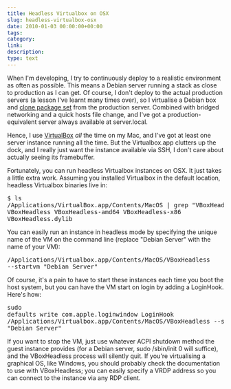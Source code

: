 ```yaml
---
title: Headless Virtualbox on OSX
slug: headless-virtualbox-osx
date: 2010-01-03 00:00:00+00:00
tags:
category:
link:
description:
type: text
---
```


When I'm developing, I try to continuously deploy to a realistic environment as often as possible. This means a Debian server running a stack as close to production as I can get. Of course, I don't deploy to the actual production servers (a lesson I've learnt many times over), so I virtualise a Debian box and <a href="http://www.debianadmin.com/clone-your-ubuntu-installation.html">clone package set</a> from the production server. Combined with bridged networking and a quick hosts file change, and I've got a production-equivalent server always available at server.local.

Hence, I use <a href="http://www.virtualbox.org/">VirtualBox</a> <em>all</em> the time on my Mac, and I've got at least one server instance running all the time. But the Virtualbox.app clutters up the dock, and I really just want the instance available via SSH, I don't care about actually seeing its framebuffer.

Fortunately, you can run headless Virtualbox instances on OSX. It just takes a little extra work. Assuming you installed Virtualbox in the default location, headless Virtualbox binaries live in:<pre>$ ls /Applications/VirtualBox.app/Contents/MacOS | grep "VBoxHeadless"
VBoxHeadless
VBoxHeadless-amd64
VBoxHeadless-x86
VBoxHeadless.dylib</pre><p>You can easily run an instance in headless mode by specifying the unique name of the VM on the command line (replace "Debian Server" with the name of your VM):<pre>/Applications/Virtualbox.app/Contents/MacOS/VBoxHeadless --startvm "Debian Server"</pre><p>Of course, it's a pain to have to start these instances each time you boot the host system, but you can have the VM start on login by adding a LoginHook. Here's how:<pre>sudo defaults write com.apple.loginwindow LoginHook /Applications/Virtualbox.app/Contents/MacOS/VBoxHeadless --startvm "Debian Server"</pre><p>If you want to stop the VM, just use whatever ACPI shutdown method the guest instance provides (for a Debian server, sudo /sbin/init 0 will suffice), and the VBoxHeadless process will silently quit. If you're virtualising a graphical OS, like Windows, you should probably check the documentation to use with VBoxHeadless; you can easily specify a VRDP address so you can connect to the instance via any RDP client.
            
            